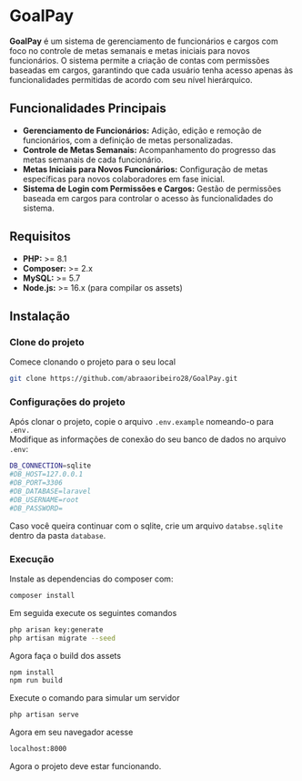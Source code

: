 # GoalPay

**GoalPay** é um sistema de gerenciamento de funcionários e cargos com foco no controle de metas semanais e metas iniciais para novos funcionários. O sistema permite a criação de contas com permissões baseadas em cargos, garantindo que cada usuário tenha acesso apenas às funcionalidades permitidas de acordo com seu nível hierárquico.

## Funcionalidades Principais

- **Gerenciamento de Funcionários:** Adição, edição e remoção de funcionários, com a definição de metas personalizadas.
- **Controle de Metas Semanais:** Acompanhamento do progresso das metas semanais de cada funcionário.
- **Metas Iniciais para Novos Funcionários:** Configuração de metas específicas para novos colaboradores em fase inicial.
- **Sistema de Login com Permissões e Cargos:** Gestão de permissões baseada em cargos para controlar o acesso às funcionalidades do sistema.

## Requisitos

- **PHP:** >= 8.1
- **Composer:** >= 2.x
- **MySQL:** >= 5.7
- **Node.js:** >= 16.x (para compilar os assets)

## Instalação

### Clone do projeto
<p>
    Comece clonando o projeto para o seu local
</p>

```bash
git clone https://github.com/abraaoribeiro28/GoalPay.git
```

### Configurações do projeto
Após clonar o projeto, copie o arquivo `.env.example` nomeando-o para `.env.` <br>
Modifique as informações de conexão do seu banco de dados no arquivo `.env`:

```bash
DB_CONNECTION=sqlite
#DB_HOST=127.0.0.1
#DB_PORT=3306
#DB_DATABASE=laravel
#DB_USERNAME=root
#DB_PASSWORD=
```

Caso você queira continuar com o sqlite, crie um arquivo `databse.sqlite` dentro da pasta `database`.

### Execução
Instale as dependencias do composer com:

```bash
composer install
```
Em seguida execute os seguintes comandos

```bash
php arisan key:generate
php artisan migrate --seed
```
Agora faça o build dos assets

```bash
npm install
npm run build
```
Execute o comando para simular um servidor

```bash
php artisan serve
```
Agora em seu navegador acesse

```bash
localhost:8000
```

Agora o projeto deve estar funcionando.
